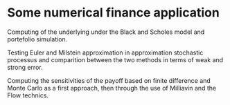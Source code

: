# Some numerical finance application

Computing of the underlying under the Black and Scholes model and portefolio simulation. 

Testing Euler and Milstein approximation in approximation stochastic processus and comparition between the two methods in terms of weak and strong error. 

Computing the sensitivities of the payoff based on finite difference and Monte Carlo as a first approach, then through the use of Milliavin and the Flow technics. 
